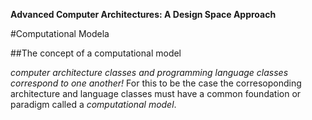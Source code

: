 **Advanced Computer Architectures: A Design Space Approach**

#Computational Modela

##The concept of a computational model

*computer architecture classes and programming language classes correspond to one another!* For this to be the case the corresoponding architecture and language classes must have a common foundation or paradigm called a *computational model*.



